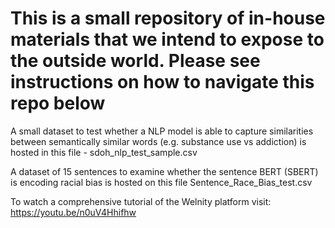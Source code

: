 # This is a small repository of in-house materials that we intend to expose to the outside world. Please see instructions on how to navigate this repo below
A small dataset to test whether a NLP model is able to capture similarities between semantically similar words (e.g. substance use vs addiction) is hosted in this file - sdoh_nlp_test_sample.csv

A dataset of 15 sentences to examine whether the sentence BERT (SBERT) is encoding racial bias is hosted on this file Sentence_Race_Bias_test.csv

To watch a comprehensive tutorial of the Welnity platform visit: https://youtu.be/n0uV4Hhifhw
